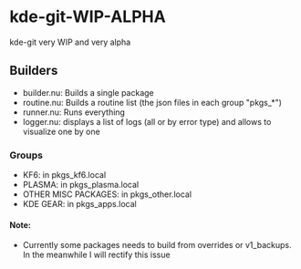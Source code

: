 # kde-git-WIP-ALPHA
kde-git very WIP and very alpha


## Builders
- builder.nu: Builds a single package
- routine.nu: Builds a routine list (the json files in each group "pkgs_*") 
- runner.nu: Runs everything
- logger.nu: displays a list of logs (all or by error type) and allows to visualize one by one


### Groups
- KF6: in pkgs_kf6.local
- PLASMA: in pkgs_plasma.local
- OTHER MISC PACKAGES: in pkgs_other.local
- KDE GEAR: in pkgs_apps.local


#### Note:
- Currently some packages needs to build from overrides or v1_backups. In the meanwhile I will rectify this issue
